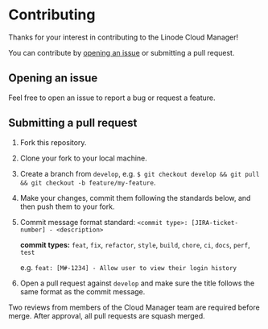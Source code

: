 # Contributing

Thanks for your interest in contributing to the Linode Cloud Manager!

You can contribute by [opening an issue](https://github.com/linode/manager/issues/new) or submitting a pull request.

## Opening an issue

Feel free to open an issue to report a bug or request a feature.

## Submitting a pull request

1. Fork this repository.
2. Clone your fork to your local machine.
3. Create a branch from `develop`, e.g. `$ git checkout develop && git pull && git checkout -b feature/my-feature`.
4. Make your changes, commit them following the standards below, and then push them to your fork.
5. Commit message format standard: `<commit type>: [JIRA-ticket-number] - <description>`

    **commit types:** `feat`, `fix`, `refactor`, `style`, `build`, `chore`, `ci`, `docs`, `perf`, `test`
    
    e.g. `feat: [M#-1234] - Allow user to view their login history`
6. Open a pull request against `develop` and make sure the title follows the same format as the commit message.

Two reviews from members of the Cloud Manager team are required before merge. After approval, all pull requests are squash merged.
